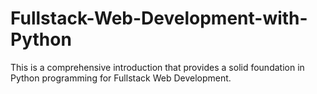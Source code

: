 # Fullstack-Web-Development-with-Python
This is a comprehensive introduction that provides a solid foundation in Python programming for Fullstack Web Development.
